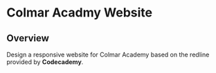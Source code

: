 # Colmar Acadmy Website

## Overview
Design a responsive website for Colmar Academy based on the redline provided by **Codecademy**.

